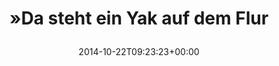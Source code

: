 ---
retweeted: false
source: <a href="http://corebird.baedert.org" rel="nofollow">Corebird</a>
entities:
  hashtags: []
  symbols: []
  user_mentions: []
  urls: []
display_text_range:
- '0'
- '106'
favorite_count: '1'
id_str: '524853511511867392'
truncated: false
retweet_count: '0'
id: '524853511511867392'
created_at: Wed Oct 22 09:23:23 +0000 2014
favorited: false
full_text: |-
  »Da steht ein Yak auf dem Flur
  ein echtes Yak auf dem Flur
  jaja ein Yak auf dem Flur
  das ist so niedlich.«
lang: de
tags:
- pesos:twitter
date: '2014-10-22T09:23:23+00:00'
src: https://twitter.com/bascht/status/524853511511867392
original_url: https://twitter.com/bascht/status/524853511511867392
type: twitter_tweet
text: |-
  »Da steht ein Yak auf dem Flur
  ein echtes Yak auf dem Flur
  jaja ein Yak auf dem Flur
  das ist so niedlich.«
title: "»Da steht ein Yak auf dem Flur\n"

---
